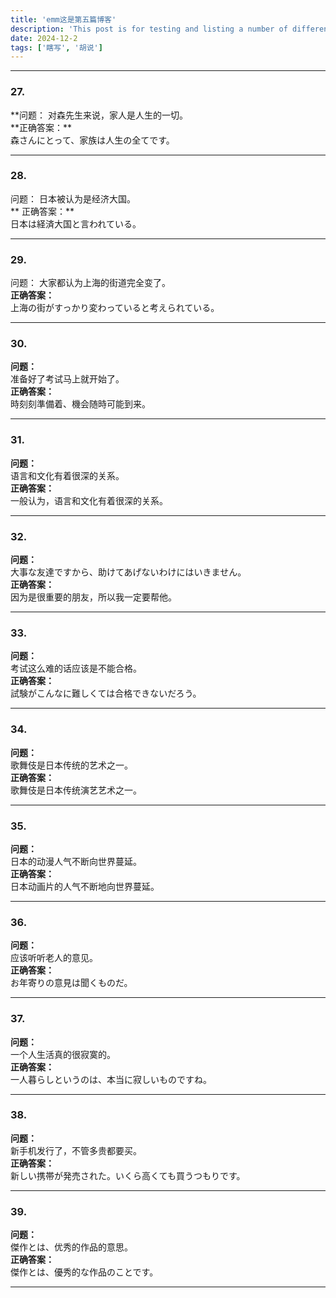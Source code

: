 ```yaml
---
title: 'emm这是第五篇博客'
description: 'This post is for testing and listing a number of different markdown elements'
date: 2024-12-2
tags: ['瞎写', '胡说']
---
```


---

### 27.

**问题：
对森先生来说，家人是人生的一切。  
**正确答案：\*\*  
森さんにとって、家族は人生の全てです。

---

### 28.

问题：
日本被认为是经济大国。  
** 正确答案：**  
日本は経済大国と言われている。

---

### 29.

问题：
大家都认为上海的街道完全变了。  
**正确答案：**  
上海の街がすっかり変わっていると考えられている。

---

### 30.

**问题：**  
准备好了考试马上就开始了。  
**正确答案：**  
時刻刻準備着、機会随時可能到来。

---

### 31.

**问题：**  
语言和文化有着很深的关系。  
**正确答案：**  
一般认为，语言和文化有着很深的关系。

---

### 32.

**问题：**  
大事な友達ですから、助けてあげないわけにはいきません。  
**正确答案：**  
因为是很重要的朋友，所以我一定要帮他。

---

### 33.

**问题：**  
考试这么难的话应该是不能合格。  
**正确答案：**  
試験がこんなに難しくては合格できないだろう。

---

### 34.

**问题：**  
歌舞伎是日本传统的艺术之一。  
**正确答案：**  
歌舞伎是日本传统演艺艺术之一。

---

### 35.

**问题：**  
日本的动漫人气不断向世界蔓延。  
**正确答案：**  
日本动画片的人气不断地向世界蔓延。

---

### 36.

**问题：**  
应该听听老人的意见。  
**正确答案：**  
お年寄りの意見は聞くものだ。

---

### 37.

**问题：**  
一个人生活真的很寂寞的。  
**正确答案：**  
一人暮らしというのは、本当に寂しいものですね。

---

### 38.

**问题：**  
新手机发行了，不管多贵都要买。  
**正确答案：**  
新しい携帯が発売された。いくら高くても買うつもりです。

---

### 39.

**问题：**  
傑作とは、优秀的作品的意思。  
**正确答案：**  
傑作とは、優秀的な作品のことです。

---
